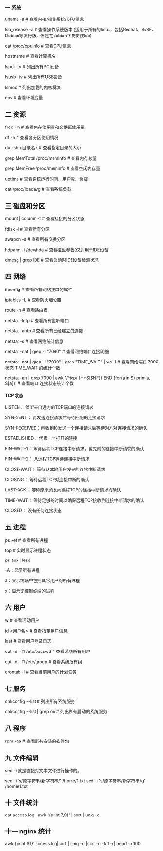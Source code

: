 ### 一 系统

 uname -a               # 查看内核/操作系统/CPU信息
 
 lsb_release -a         # 查看操作系统版本 (适用于所有的linux，包括Redhat、SuSE、Debian等发行版，但是在debian下要安装lsb)   

cat /proc/cpuinfo      # 查看CPU信息

hostname               # 查看计算机名

lspci -tv              # 列出所有PCI设备

lsusb -tv              # 列出所有USB设备

lsmod                  # 列出加载的内核模块

env                    # 查看环境变量

## 二 资源


free -m                # 查看内存使用量和交换区使用量

df -h                  # 查看各分区使用情况

du -sh <目录名>        # 查看指定目录的大小

grep MemTotal /proc/meminfo   # 查看内存总量

grep MemFree /proc/meminfo    # 查看空闲内存量

uptime                 # 查看系统运行时间、用户数、负载

cat /proc/loadavg      # 查看系统负载

## 三 磁盘和分区


mount | column -t      # 查看挂接的分区状态

fdisk -l               # 查看所有分区

swapon -s              # 查看所有交换分区

hdparm -i /dev/hda     # 查看磁盘参数(仅适用于IDE设备)

dmesg | grep IDE       # 查看启动时IDE设备检测状况

## 四 网络

ifconfig               # 查看所有网络接口的属性

iptables -L            # 查看防火墙设置

route -n               # 查看路由表

netstat -lntp          # 查看所有监听端口

netstat -antp          # 查看所有已经建立的连接

netstat -s             # 查看网络统计信息

netstat -nat | grep -i "7090"   # 查看网络端口连接明细  

netstat -nat | grep -i "7090" | grep "TIME_WAIT" | wc -l  # 查看网络端口 7090 状态 TIME_WAIT 的统计个数 

netstat -an | grep 7090 | awk '/^tcp/ {++S[$NF]} END {for(a in S) print a, S[a]}'   # 查看端口 连接状态统计个数

#### TCP 状态

LISTEN：      侦听来自远方的TCP端口的连接请求

SYN-SENT：    再发送连接请求后等待匹配的连接请求

SYN-RECEIVED：再收到和发送一个连接请求后等待对方对连接请求的确认

ESTABLISHED： 代表一个打开的连接

FIN-WAIT-1：  等待远程TCP连接中断请求，或先前的连接中断请求的确认

FIN-WAIT-2：  从远程TCP等待连接中断请求

CLOSE-WAIT：  等待从本地用户发来的连接中断请求

CLOSING：     等待远程TCP对连接中断的确认

LAST-ACK：    等待原来的发向远程TCP的连接中断请求的确认

TIME-WAIT：   等待足够的时间以确保远程TCP接收到连接中断请求的确认

CLOSED：      没有任何连接状态

## 五 进程

ps -ef                 # 查看所有进程

top                    # 实时显示进程状态

ps aux | less

 -A：显示所有进程

  a：显示终端中包括其它用户的所有进程

 x：显示无控制终端的进程

## 六 用户

w                      # 查看活动用户

id <用户名>            # 查看指定用户信息

last                   # 查看用户登录日志

cut -d: -f1 /etc/passwd   # 查看系统所有用户

cut -d: -f1 /etc/group    # 查看系统所有组

crontab -l             # 查看当前用户的计划任务

## 七 服务

chkconfig --list       # 列出所有系统服务

chkconfig --list | grep on    # 列出所有启动的系统服务

## 八 程序

rpm -qa                # 查看所有安装的软件包

## 九 文件编辑

sed -i 就是直接对文本文件进行操作的。

sed -i 's/原字符串/新字符串/' /home/1.txt
sed -i 's/原字符串/新字符串/g' /home/1.txt

## 十 文件统计 

cat access.log  | awk '{print $7,$9}' | sort | uniq -c    

## 十一 nginx 统计 
awk {print $1}' access.log|sort | uniq -c |sort -n -k 1 -r| head -n 100 
